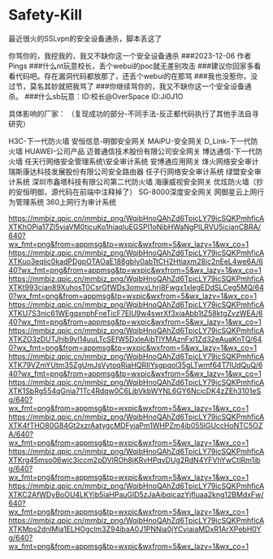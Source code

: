 # Safety-Kill
最近很火的SSLvpn的安全设备通杀，脚本丢这了

你骂你的，我挖我的，我又不缺你这一个安全设备通杀
###2023-12-06  作者Pings
###什么nt玩意校长，丢个webui的poc就无差别攻击
###建议你回家多看看代码吧。存在漏洞代码都放那了，还丢个webui的在那骂
###我也没惹你，没过节，莫名其妙就把我骂了
###你继续骂你的，我又不缺你这一个安全设备通杀。
###什么sb玩意：ID:校长@OverSpace ID:Ji0J1O

具体影响的厂家：
（复现成功的部分-不同手法-反正都代码执行了其他手法自寻研究）

H3C-下一代防火墙
安恒信息-明御安全网关
MAiPU-安全网关
D_Link-下一代防火墙
HUAWEI-公司产品
迈普通信技术股份有限公司安全网关
博达通信-下一代防火墙
任天行网络安全管理系统\安全审计系统
安博通应用网关
烽火网络安全审计
瑞斯康达科技发展股份有限公司安全路由器
任子行网络安全审计系统
绿盟安全审计系统
深圳市鑫塔科技有限公司第二代防火墙
海康威视安全网关
优炫防火墙（抄的安恒明御，源代码在前端中注释掉了）
SG-8000深度安全网关
网御星云上网行为管理系统
360上网行为审计系统

https://mmbiz.qpic.cn/mmbiz_png/WqibHnoQAhZd6TpicLY79icSQKPmhficAXTKhOPia17Zl5viaVM0tjcuKo1hiaqIuEGSPI1oNibHWaNgPILRVU5icianCBRA/640?wx_fmt=png&from=appmsg&tp=wxpic&wxfrom=5&wx_lazy=1&wx_co=1
https://mmbiz.qpic.cn/mmbiz_png/WqibHnoQAhZd6TpicLY79icSQKPmhficAXTKuo3eqlic0kadPDgpOTAOaE188gbly0abTtCH2Htiaxm28ic2nEeL4we6A/640?wx_fmt=png&from=appmsg&tp=wxpic&wxfrom=5&wx_lazy=1&wx_co=1
https://mmbiz.qpic.cn/mmbiz_png/WqibHnoQAhZd6TpicLY79icSQKPmhficAXTKt993cian89XuhosT0CsrGfWDs3omvxLhrj8Fwgx1xIegEDdSLCeg5MQ/640?wx_fmt=png&from=appmsg&tp=wxpic&wxfrom=5&wx_lazy=1&wx_co=1
https://mmbiz.qpic.cn/mmbiz_png/WqibHnoQAhZd6TpicLY79icSQKPmhficAXTKU7S3nic61WEgqxnphFneTicF7ElU9w4swrXf3xiaAbb1tZ58ktgZvzWEA/640?wx_fmt=png&from=appmsg&tp=wxpic&wxfrom=5&wx_lazy=1&wx_co=1
https://mmbiz.qpic.cn/mmbiz_png/WqibHnoQAhZd6TpicLY79icSQKPmhficAXTKZO3zDUTJhib9vl14uuLTcSEfW5DxleAibTlYMAznFxl1Zd32eAuaKnTQ/640?wx_fmt=png&from=appmsg&tp=wxpic&wxfrom=5&wx_lazy=1&wx_co=1
https://mmbiz.qpic.cn/mmbiz_png/WqibHnoQAhZd6TpicLY79icSQKPmhficAXTK79VZmYUtm35ZgUmJsVytoqRiaHQRIIYsgpqol35gLTwmf64T7lUdQuQ/640?wx_fmt=png&from=appmsg&tp=wxpic&wxfrom=5&wx_lazy=1&wx_co=1
https://mmbiz.qpic.cn/mmbiz_png/WqibHnoQAhZd6TpicLY79icSQKPmhficAXTK1SbRg554qGnia71Tc4Rdqw0C6LibVkbWYNL6GY6NcicDK4zZEh3101eSg/640?wx_fmt=png&from=appmsg&tp=wxpic&wxfrom=5&wx_lazy=1&wx_co=1
https://mmbiz.qpic.cn/mmbiz_png/WqibHnoQAhZd6TpicLY79icSQKPmhficAXTK4fTHO80G84Gt2xzrAatygcMDFyiaPm1WHPZm4ib055lGUccHoNTC5OZA/640?wx_fmt=png&from=appmsg&tp=wxpic&wxfrom=5&wx_lazy=1&wx_co=1
https://mmbiz.qpic.cn/mmbiz_png/WqibHnoQAhZd6TpicLY79icSQKPmhficAXTKrg45mso06wic3iccm2pDVlROh8jKRvHPqvDUg2RdN4YFVhYwCtlRm1ibg/640?wx_fmt=png&from=appmsg&tp=wxpic&wxfrom=5&wx_lazy=1&wx_co=1
https://mmbiz.qpic.cn/mmbiz_png/WqibHnoQAhZd6TpicLY79icSQKPmhficAXTKC2AfWDyBoOU4LKYib5iaHPauGlD5zJaAibqicazYjfluaa2kng12BMdxFw/640?wx_fmt=png&from=appmsg&tp=wxpic&wxfrom=5&wx_lazy=1&wx_co=1
https://mmbiz.qpic.cn/mmbiz_png/WqibHnoQAhZd6TpicLY79icSQKPmhficAXTKMps2dnlMia1ELHOgclm3Z94ibaA0J1PNNia0jYCviaiaMDxR1ArXPebH0Yg/640?wx_fmt=png&from=appmsg&tp=wxpic&wxfrom=5&wx_lazy=1&wx_co=1
